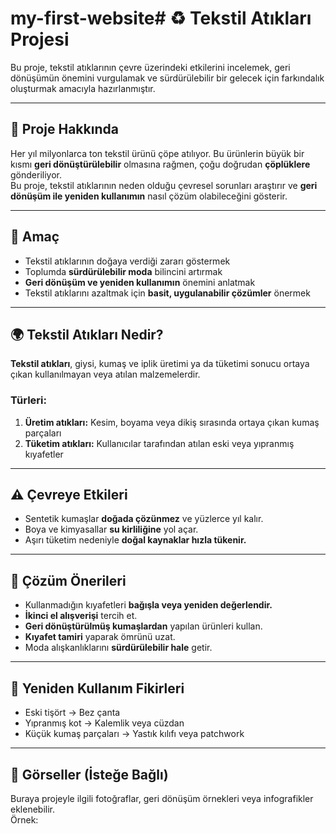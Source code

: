 # my-first-website# ♻️ Tekstil Atıkları Projesi

Bu proje, tekstil atıklarının çevre üzerindeki etkilerini incelemek, geri dönüşümün önemini vurgulamak ve sürdürülebilir bir gelecek için farkındalık oluşturmak amacıyla hazırlanmıştır.

---

## 🧵 Proje Hakkında

Her yıl milyonlarca ton tekstil ürünü çöpe atılıyor. Bu ürünlerin büyük bir kısmı **geri dönüştürülebilir** olmasına rağmen, çoğu doğrudan **çöplüklere** gönderiliyor.  
Bu proje, tekstil atıklarının neden olduğu çevresel sorunları araştırır ve **geri dönüşüm ile yeniden kullanımın** nasıl çözüm olabileceğini gösterir.

---

## 🎯 Amaç

- Tekstil atıklarının doğaya verdiği zararı göstermek  
- Toplumda **sürdürülebilir moda** bilincini artırmak  
- **Geri dönüşüm ve yeniden kullanımın** önemini anlatmak  
- Tekstil atıklarını azaltmak için **basit, uygulanabilir çözümler** önermek  

---

## 🌍 Tekstil Atıkları Nedir?

**Tekstil atıkları**, giysi, kumaş ve iplik üretimi ya da tüketimi sonucu ortaya çıkan kullanılmayan veya atılan malzemelerdir.

### Türleri:
1. **Üretim atıkları:** Kesim, boyama veya dikiş sırasında ortaya çıkan kumaş parçaları  
2. **Tüketim atıkları:** Kullanıcılar tarafından atılan eski veya yıpranmış kıyafetler  

---

## ⚠️ Çevreye Etkileri

- Sentetik kumaşlar **doğada çözünmez** ve yüzlerce yıl kalır.  
- Boya ve kimyasallar **su kirliliğine** yol açar.  
- Aşırı tüketim nedeniyle **doğal kaynaklar hızla tükenir.**  

---

## 🌱 Çözüm Önerileri

- Kullanmadığın kıyafetleri **bağışla veya yeniden değerlendir.**  
- **İkinci el alışverişi** tercih et.  
- **Geri dönüştürülmüş kumaşlardan** yapılan ürünleri kullan.  
- **Kıyafet tamiri** yaparak ömrünü uzat.  
- Moda alışkanlıklarını **sürdürülebilir hale** getir.

---

## 🧶 Yeniden Kullanım Fikirleri

- Eski tişört → Bez çanta  
- Yıpranmış kot → Kalemlik veya cüzdan  
- Küçük kumaş parçaları → Yastık kılıfı veya patchwork  

---

## 📸 Görseller (İsteğe Bağlı)

Buraya projeyle ilgili fotoğraflar, geri dönüşüm örnekleri veya infografikler eklenebilir.  
Örnek:

